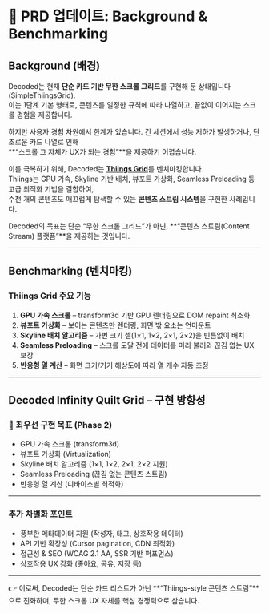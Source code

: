# 📑 PRD 업데이트: Background & Benchmarking

## Background (배경)

Decoded는 현재 **단순 카드 기반 무한 스크롤 그리드**를 구현해 둔 상태입니다 (SimpleThiingsGrid).  
이는 1단계 기본 형태로, 콘텐츠를 일정한 규칙에 따라 나열하고, 끝없이 이어지는 스크롤 경험을 제공합니다.

하지만 사용자 경험 차원에서 한계가 있습니다. 긴 세션에서 성능 저하가 발생하거나, 단조로운 카드 나열로 인해  
**“스크롤 그 자체가 UX가 되는 경험”**을 제공하기 어렵습니다.

이를 극복하기 위해, Decoded는 [**Thiings Grid**](https://www.thiings.co/things)를 벤치마킹합니다.  
Thiings는 GPU 가속, Skyline 기반 배치, 뷰포트 가상화, Seamless Preloading 등 고급 최적화 기법을 결합하여,  
수천 개의 콘텐츠도 매끄럽게 탐색할 수 있는 **콘텐츠 스트림 시스템**을 구현한 사례입니다.

Decoded의 목표는 단순 “무한 스크롤 그리드”가 아닌, **“콘텐츠 스트림(Content Stream) 플랫폼”**을 제공하는 것입니다.

---

## Benchmarking (벤치마킹)

### Thiings Grid 주요 기능

1. **GPU 가속 스크롤** – transform3d 기반 GPU 렌더링으로 DOM repaint 최소화
2. **뷰포트 가상화** – 보이는 콘텐츠만 렌더링, 화면 밖 요소는 언마운트
3. **Skyline 배치 알고리즘** – 가변 크기 셀(1×1, 1×2, 2×1, 2×2)을 빈틈없이 배치
4. **Seamless Preloading** – 스크롤 도달 전에 데이터를 미리 불러와 끊김 없는 UX 보장
5. **반응형 열 계산** – 화면 크기/기기 해상도에 따라 열 개수 자동 조정

---

## Decoded Infinity Quilt Grid – 구현 방향성

### 🎯 최우선 구현 목표 (Phase 2)

- GPU 가속 스크롤 (transform3d)
- 뷰포트 가상화 (Virtualization)
- Skyline 배치 알고리즘 (1×1, 1×2, 2×1, 2×2 지원)
- Seamless Preloading (끊김 없는 콘텐츠 스트림)
- 반응형 열 계산 (디바이스별 최적화)

---

### 추가 차별화 포인트

- 풍부한 메타데이터 지원 (작성자, 태그, 상호작용 데이터)
- API 기반 확장성 (Cursor pagination, CDN 최적화)
- 접근성 & SEO (WCAG 2.1 AA, SSR 기반 퍼포먼스)
- 상호작용 UX 강화 (좋아요, 공유, 저장 등)

---

👉 이로써, Decoded는 단순 카드 리스트가 아닌 **“Thiings-style 콘텐츠 스트림”**으로 진화하며, 무한 스크롤 UX 자체를 핵심 경쟁력으로 삼습니다.
